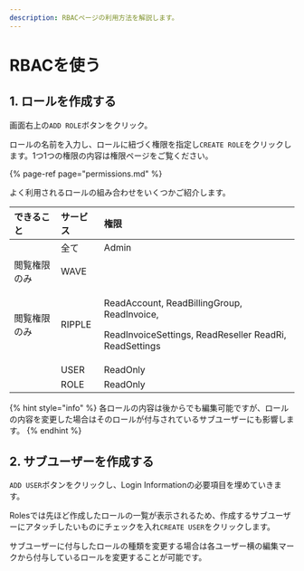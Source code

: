 ```yaml
---
description: RBACページの利用方法を解説します。
---
```


# RBACを使う

## 1. ロールを作成する

画面右上の`ADD ROLE`ボタンをクリック。

ロールの名前を入力し、ロールに紐づく権限を指定し`CREATE ROLE`をクリックします。1つ1つの権限の内容は権限ページをご覧ください。

{% page-ref page="permissions.md" %}

よく利用されるロールの組み合わせをいくつかご紹介します。

<table>
  <thead>
    <tr>
      <th style="text-align:left">&#x3067;&#x304D;&#x308B;&#x3053;&#x3068;</th>
      <th style="text-align:left">&#x30B5;&#x30FC;&#x30D3;&#x30B9;</th>
      <th style="text-align:left">&#x6A29;&#x9650;</th>
    </tr>
  </thead>
  <tbody>
    <tr>
      <td style="text-align:left"></td>
      <td style="text-align:left">&#x5168;&#x3066;</td>
      <td style="text-align:left">Admin</td>
    </tr>
    <tr>
      <td style="text-align:left">&#x95B2;&#x89A7;&#x6A29;&#x9650;&#x306E;&#x307F;</td>
      <td style="text-align:left">WAVE</td>
      <td style="text-align:left"></td>
    </tr>
    <tr>
      <td style="text-align:left">&#x95B2;&#x89A7;&#x6A29;&#x9650;&#x306E;&#x307F;</td>
      <td style="text-align:left">RIPPLE</td>
      <td style="text-align:left">
        <p>ReadAccount, ReadBillingGroup, ReadInvoice,</p>
        <p>ReadInvoiceSettings, ReadReseller ReadRi, ReadSettings</p>
      </td>
    </tr>
    <tr>
      <td style="text-align:left"></td>
      <td style="text-align:left">USER</td>
      <td style="text-align:left">ReadOnly</td>
    </tr>
    <tr>
      <td style="text-align:left"></td>
      <td style="text-align:left">ROLE</td>
      <td style="text-align:left">ReadOnly</td>
    </tr>
  </tbody>
</table>{% hint style="info" %}
各ロールの内容は後からでも編集可能ですが、ロールの内容を変更した場合はそのロールが付与されているサブユーザーにも影響します。
{% endhint %}

## 2. サブユーザーを作成する

`ADD USER`ボタンをクリックし、Login Informationの必要項目を埋めていきます。

Rolesでは先ほど作成したロールの一覧が表示されるため、作成するサブユーザーにアタッチしたいものにチェックを入れ`CREATE USER`をクリックします。

サブユーザーに付与したロールの種類を変更する場合は各ユーザー横の編集マークから付与しているロールを変更することが可能です。



